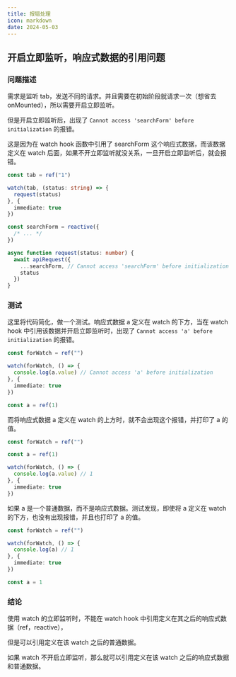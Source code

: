 ```yaml
---
title: 报错处理
icon: markdown
date: 2024-05-03
---
```


## 开启立即监听，响应式数据的引用问题

### 问题描述

需求是监听 tab，发送不同的请求。并且需要在初始阶段就请求一次（想省去 onMounted），所以需要开启立即监听。

但是开启立即监听后，出现了 `Cannot access 'searchForm' before initialization` 的报错。

这是因为在 watch hook 函数中引用了 searchForm 这个响应式数据，而该数据定义在 watch 后面，如果不开立即监听就没关系，一旦开启立即监听后，就会报错。

```ts
const tab = ref("1")

watch(tab, (status: string) => {
  request(status)
}, {
  immediate: true
})

const searchForm = reactive({
  /* ... */
})

async function request(status: number) {
  await apiRequest({
    ...searchForm, // Cannot access 'searchForm' before initialization
    status
  })
}
```

### 测试

这里将代码简化，做一个测试。响应式数据 a 定义在 watch 的下方，当在 watch hook 中引用该数据并开启立即监听时，出现了 `Cannot access 'a' before initialization` 的报错。

```ts
const forWatch = ref("")

watch(forWatch, () => {
  console.log(a.value) // Cannot access 'a' before initialization
}, {
  immediate: true
})

const a = ref(1)
```

而将响应式数据 a 定义在 watch 的上方时，就不会出现这个报错，并打印了 a 的值。

```ts
const forWatch = ref("")

const a = ref(1)

watch(forWatch, () => {
  console.log(a.value) // 1
}, {
  immediate: true
})
```

如果 a 是一个普通数据，而不是响应式数据。测试发现，即使将 a 定义在 watch 的下方，也没有出现报错，并且也打印了 a 的值。

```ts
const forWatch = ref("")

watch(forWatch, () => {
  console.log(a) // 1
}, {
  immediate: true
})

const a = 1
```

### 结论

使用 watch 的立即监听时，不能在 watch hook 中引用定义在其之后的响应式数据（ref，reactive），

但是可以引用定义在该 watch 之后的普通数据。

如果 watch 不开启立即监听，那么就可以引用定义在该 watch 之后的响应式数据和普通数据。
